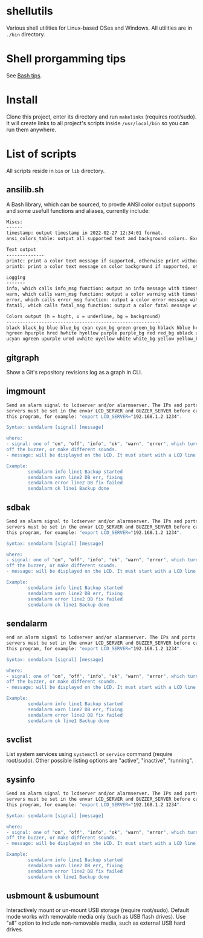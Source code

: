 # shellutils

Various shell utilities for Linux-based OSes and Windows. All utilities are in `./bin` directory.

# Shell prorgamming tips

See [Bash tips](https://github.com/tariusagi/productivity-tips/tree/main/bash).

# Install

Clone this project, enter its directory and run `makelinks` (requires root/sudo). It will create links to all project's scripts inside `/usr/local/bin` so you can run them anywhere.

# List of scripts

All scripts reside in `bin` or `lib` directory.

## ansilib.sh

A Bash library, which can be sourced, to provde ANSI color output supports and some usefull functions and aliases, currently include:

```txt
Miscs:
------
timestamp: output timestamp in 2022-02-27 12:34:01 format.
ansi_colors_table: output all supported text and background colors. Execute ansilib.sh (not sourcing it) will run this function.

Text output
--------------
printc: print a color text message if supported, otherwise print without color.
printb: print a color text message on color background if supported, otherwise print without color.

Logging
-------
info, which calls info_msg function: output an info message with timestamp.
warn, which calls warn_msg function: output a color warning with timestamp.
error, which calls error_msg function: output a color error message with caller line number.
fatail, which calls fatal_msg function: output a color fatal message with caller line number and terminate the running script with the given exit code at the first argument.

Colors output (h = hight, u = underline, bg = background)
---------------------------------------------------------
black black_bg blue blue_bg cyan cyan_bg green green_bg hblack hblue hcyan
hgreen hpurple hred hwhite hyellow purple purple_bg red red_bg ublack ublue
ucyan ugreen upurple ured uwhite uyellow white white_bg yellow yellow_bg
```

## gitgraph

Show a Git's repository revisions log as a graph in CLI.

## imgmount

```sh
Send an alarm signal to lcdserver and/or alarmserver. The IPs and ports of the
servers must be set in the envar LCD_SERVER and BUZZER_SERVER before calling
this program, for example: "export LCD_SERVER="192.168.1.2 1234".

Syntax: sendalarm [signal] [message]

where:
- signal: one of "on", "off", "info", "ok", "warn", "error", which turns on or
off the buzzer, or make different sounds.
- message: will be displayed on the LCD. It must start with a LCD line number.

Example:
        sendalarm info line1 Backup started
        sendalarm warn line2 DB err, fixing
        sendalarm error line2 DB fix failed
        sendalarm ok line1 Backup done
```

## sdbak

```sh
Send an alarm signal to lcdserver and/or alarmserver. The IPs and ports of the
servers must be set in the envar LCD_SERVER and BUZZER_SERVER before calling
this program, for example: "export LCD_SERVER="192.168.1.2 1234".

Syntax: sendalarm [signal] [message]

where:
- signal: one of "on", "off", "info", "ok", "warn", "error", which turns on or
off the buzzer, or make different sounds.
- message: will be displayed on the LCD. It must start with a LCD line number.

Example:
        sendalarm info line1 Backup started
        sendalarm warn line2 DB err, fixing
        sendalarm error line2 DB fix failed
        sendalarm ok line1 Backup done
```

## sendalarm

```sh
end an alarm signal to lcdserver and/or alarmserver. The IPs and ports of the
servers must be set in the envar LCD_SERVER and BUZZER_SERVER before calling
this program, for example: "export LCD_SERVER="192.168.1.2 1234".

Syntax: sendalarm [signal] [message]

where:
- signal: one of "on", "off", "info", "ok", "warn", "error", which turns on or
off the buzzer, or make different sounds.
- message: will be displayed on the LCD. It must start with a LCD line number.

Example:
        sendalarm info line1 Backup started
        sendalarm warn line2 DB err, fixing
        sendalarm error line2 DB fix failed
        sendalarm ok line1 Backup done
```

## svclist

List system services using `systemctl` or `service` command (require root/sudo). Other possible listing options are "active", "inactive", "running".

## sysinfo

```sh
Send an alarm signal to lcdserver and/or alarmserver. The IPs and ports of the
servers must be set in the envar LCD_SERVER and BUZZER_SERVER before calling
this program, for example: "export LCD_SERVER="192.168.1.2 1234".

Syntax: sendalarm [signal] [message]

where:
- signal: one of "on", "off", "info", "ok", "warn", "error", which turns on or
off the buzzer, or make different sounds.
- message: will be displayed on the LCD. It must start with a LCD line number.

Example:
        sendalarm info line1 Backup started
        sendalarm warn line2 DB err, fixing
        sendalarm error line2 DB fix failed
        sendalarm ok line1 Backup done
```

## usbmount & usbumount

Interactively mount or un-mount USB storage (require root/sudo). Default mode works with removable media only (such as USB flash drives). Use "all" option to include non-removable media, such as external USB hard drives.

